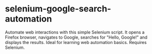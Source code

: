 # selenium-google-search-automation
Automate web interactions with this simple Selenium script. It opens a Firefox browser, navigates to Google, searches for "Hello, Google!" and displays the results. Ideal for learning web automation basics. Requires Selenium.
